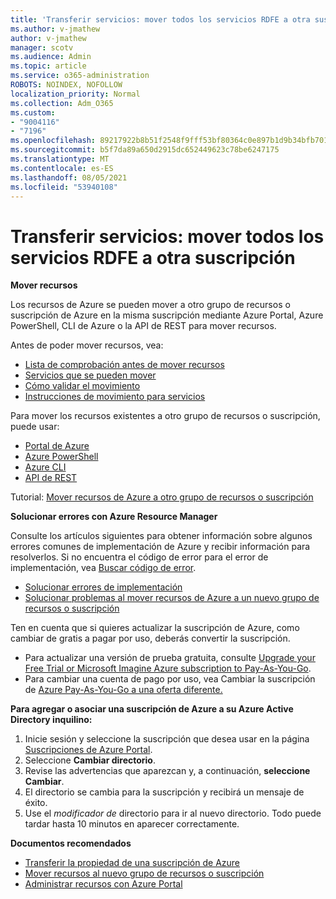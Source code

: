 ```yaml
---
title: 'Transferir servicios: mover todos los servicios RDFE a otra suscripción'
ms.author: v-jmathew
author: v-jmathew
manager: scotv
ms.audience: Admin
ms.topic: article
ms.service: o365-administration
ROBOTS: NOINDEX, NOFOLLOW
localization_priority: Normal
ms.collection: Adm_O365
ms.custom:
- "9004116"
- "7196"
ms.openlocfilehash: 89217922b8b51f2548f9fff53bf80364c0e897b1d9b34bfb7016f0b0f197cf17
ms.sourcegitcommit: b5f7da89a650d2915dc652449623c78be6247175
ms.translationtype: MT
ms.contentlocale: es-ES
ms.lasthandoff: 08/05/2021
ms.locfileid: "53940108"
---
```

# <a name="transfer-services---move-all-rdfe-services-to-another-subscription"></a>Transferir servicios: mover todos los servicios RDFE a otra suscripción

**Mover recursos**

Los recursos de Azure se pueden mover a otro grupo de recursos o suscripción de Azure en la misma suscripción mediante Azure Portal, Azure PowerShell, CLI de Azure o la API de REST para mover recursos.

Antes de poder mover recursos, vea:

- [Lista de comprobación antes de mover recursos](https://docs.microsoft.com/azure/azure-resource-manager/resource-group-move-resources?WT.mc_id=Portal-Microsoft_Azure_Support#checklist-before-moving-resources)
- [Servicios que se pueden mover](https://docs.microsoft.com/azure/azure-resource-manager/move-support-resources?WT.mc_id=Portal-Microsoft_Azure_Support)
- [Cómo validar el movimiento](https://docs.microsoft.com/azure/azure-resource-manager/resource-group-move-resources?WT.mc_id=Portal-Microsoft_Azure_Support#validate-move)
- [Instrucciones de movimiento para servicios](https://docs.microsoft.com/azure/azure-resource-manager/move-limitations/app-service-move-limitations?WT.mc_id=Portal-Microsoft_Azure_Support)

Para mover los recursos existentes a otro grupo de recursos o suscripción, puede usar:

- [<mrk mtype="seg" mid="167">Portal de Azure</mrk>](https://docs.microsoft.com/azure/azure-resource-manager/resource-group-move-resources?WT.mc_id=Portal-Microsoft_Azure_Support#use-the-portal)
- [Azure PowerShell](https://docs.microsoft.com/azure/azure-resource-manager/resource-group-move-resources?WT.mc_id=Portal-Microsoft_Azure_Support#use-azure-powershell)
- [Azure CLI](https://docs.microsoft.com/azure/azure-resource-manager/resource-group-move-resources?WT.mc_id=Portal-Microsoft_Azure_Support#use-azure-cli)
- [API de REST](https://docs.microsoft.com/azure/azure-resource-manager/resource-group-move-resources?WT.mc_id=Portal-Microsoft_Azure_Support#use-rest-api)

Tutorial: [Mover recursos de Azure a otro grupo de recursos o suscripción](https://docs.microsoft.com/azure/azure-resource-manager/resource-manager-tutorial-move-resources)

**Solucionar errores con Azure Resource Manager**

Consulte los artículos siguientes para obtener información sobre algunos errores comunes de implementación de Azure y recibir información para resolverlos. Si no encuentra el código de error para el error de implementación, vea [Buscar código de error](https://docs.microsoft.com/azure/azure-resource-manager/resource-manager-common-deployment-errors?WT.mc_id=Portal-Microsoft_Azure_Support#find-error-code).

- [Solucionar errores de implementación](https://docs.microsoft.com/azure/azure-resource-manager/resource-manager-common-deployment-errors)
- [Solucionar problemas al mover recursos de Azure a un nuevo grupo de recursos o suscripción](https://docs.microsoft.com/azure/azure-resource-manager/troubleshoot-move)

Ten en cuenta que si quieres actualizar la suscripción de Azure, como cambiar de gratis a pagar por uso, deberás convertir la suscripción.

- Para actualizar una versión de prueba gratuita, consulte [Upgrade your Free Trial or Microsoft Imagine Azure subscription to Pay-As-You-Go](https://docs.microsoft.com/azure/billing/billing-upgrade-azure-subscription).
- Para cambiar una cuenta de pago por uso, vea Cambiar la suscripción de [Azure Pay-As-You-Go a una oferta diferente.](https://docs.microsoft.com/azure/billing/billing-how-to-switch-azure-offer)

**Para agregar o asociar una suscripción de Azure a su Azure Active Directory inquilino:**

1. Inicie sesión y seleccione la suscripción que desea usar en la página [Suscripciones de Azure Portal](https://portal.azure.com/#blade/Microsoft_Azure_Billing/SubscriptionsBlade).
2. Seleccione **Cambiar directorio**.
3. Revise las advertencias que aparezcan y, a continuación, **seleccione Cambiar**.
4. El directorio se cambia para la suscripción y recibirá un mensaje de éxito.
5. Use el *modificador de* directorio para ir al nuevo directorio. Todo puede tardar hasta 10 minutos en aparecer correctamente.

**Documentos recomendados**

- [Transferir la propiedad de una suscripción de Azure](https://docs.microsoft.com/azure/billing-subscription-transfer)
- [Mover recursos al nuevo grupo de recursos o suscripción](https://docs.microsoft.com/azure/azure-resource-manager/resource-group-move-resources)
- [Administrar recursos con Azure Portal](https://docs.microsoft.com/azure/azure-resource-manager/resource-group-portal)
